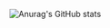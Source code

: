 ![Anurag's GitHub stats](https://github-readme-stats.vercel.app/api?username=chrisng2008&show_icons=true&theme=radical)
